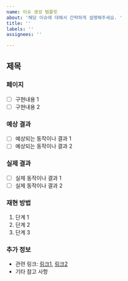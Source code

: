 ```yaml
---
name: 이슈 생성 템플릿
about: '해당 이슈에 대해서 간략하게 설명해주세요. '
title: ''
labels: ''
assignees: ''

---
```


## 제목

### 페이지
- [ ] 구현내용 1
- [ ] 구현내용 2

### 예상 결과
- [ ] 예상되는 동작이나 결과 1
- [ ] 예상되는 동작이나 결과 2

### 실제 결과
- [ ] 실제 동작이나 결과 1
- [ ] 실제 동작이나 결과 2

### 재현 방법
1. 단계 1
2. 단계 2
3. 단계 3

### 추가 정보
- 관련 링크: [링크1](URL), [링크2](URL)
- 기타 참고 사항

